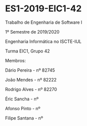 # ES1-2019-EIC1-42
Trabalho de Engenharia de Software I

1º Semestre de 2019/2020

Engenharia Informática no ISCTE-IUL


Turma EIC1, Grupo 42

Membros:


Dário Pereira - nº 82745

João Mendes - nº 82222

Rodrigo Alves - nº 82270

Éric Sancha - nº 

Afonso Pinto - nº 

Filipe Santana - nº 


